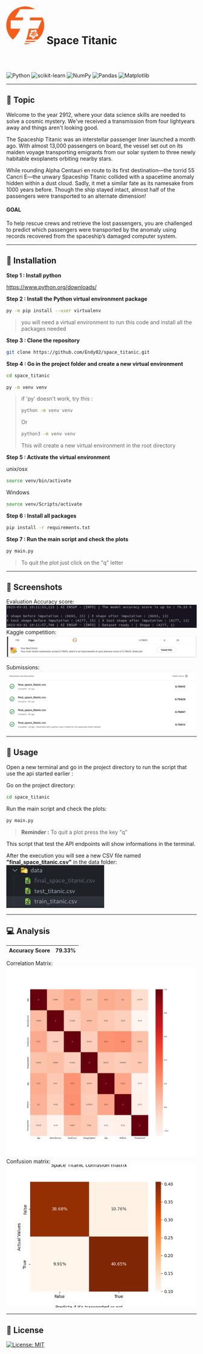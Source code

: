 
<h1><img src="assets/images/logo_v2@4x.png" width=100> Space Titanic</h1>

<br>
<br>

![Python](https://img.shields.io/badge/python-3670A0?style=for-the-badge&logo=python&logoColor=ffdd54) ![scikit-learn](https://img.shields.io/badge/scikit--learn-%23F7931E.svg?style=for-the-badge&logo=scikit-learn&logoColor=white) ![NumPy](https://img.shields.io/badge/numpy-%23013243.svg?style=for-the-badge&logo=numpy&logoColor=white) ![Pandas](https://img.shields.io/badge/pandas-%23150458.svg?style=for-the-badge&logo=pandas&logoColor=white) ![Matplotlib](https://img.shields.io/badge/Matplotlib-%23ffffff.svg?style=for-the-badge&logo=Matplotlib&logoColor=black)

---

## :palm_tree: Topic

Welcome to the year 2912, where your data science skills are needed to solve a cosmic mystery. We've received a transmission from four lightyears away and things aren't looking good.

The Spaceship Titanic was an interstellar passenger liner launched a month ago. With almost 13,000 passengers on board, the vessel set out on its maiden voyage transporting emigrants from our solar system to three newly habitable exoplanets orbiting nearby stars.

While rounding Alpha Centauri en route to its first destination—the torrid 55 Cancri E—the unwary Spaceship Titanic collided with a spacetime anomaly hidden within a dust cloud. Sadly, it met a similar fate as its namesake from 1000 years before. Though the ship stayed intact, almost half of the passengers were transported to an alternate dimension!

#### GOAL
To help rescue crews and retrieve the lost passengers, you are challenged to predict which passengers were transported by the anomaly using records recovered from the spaceship’s damaged computer system.


---

## :star2: Installation

<b>Step 1 : Install python</b>

https://www.python.org/downloads/

<b>Step 2 : Install the Python virtual environment package</b>

```bash
py -m pip install --user virtualenv
```
> you will need a virtual environment to run this code and install all the packages needed

<b>Step 3 : Clone the repository</b>

```bash
git clone https://github.com/Endy02/space_titanic.git
```

<b>Step 4 : Go in the project folder and create a new virtual environment</b>

```bash
cd space_titanic
```

```bash
py -m venv venv
```

> if 'py' doesn't work, try this :
>
> ```bash
> python -m venv venv
> ```
>Or
> ```bash
> python3 -m venv venv
> ```
> This will create a new virtual environment in the root directory

<b>Step 5 : Activate the virtual environment</b>

unix/osx

```bash
source venv/bin/activate
```

Windows
```bash
source venv/Scripts/activate
```

<b>Step 6 : Install all packages</b>

```bash
pip install -r requirements.txt
```

<b>Step 7 : Run the main script and check the plots</b>

```bash
py main.py
```
> To quit the plot just click on the "q" letter


---

## :link: Screenshots
Evaluation Accuracy score:
![evaluation](assets/images/Screenshot%20from%202023-03-31%2010-17-17.png)
Kaggle competition:
![kaggle competition](assets/images/Screenshot%20from%202023-03-31%2000-11-09.png)

Submissions:
![kaggle competition](assets/images/Screenshot%20from%202023-03-31%2000-11-46.png)

---

## :bookmark_tabs: Usage

Open a new terminal and go in the project directory to run the script that use the api started earlier :

Go on the project directory:
```bash
cd space_titanic
```
 
Run the main script and check the plots:
```bash
py main.py
```

> <b>Reminder :</b>
> To quit a plot press the key "q"

This script that test the API endpoints will show informations in the terminal.

After the execution you will see a new CSV file named <b>"final_space_titanic.csv"</b> in the data folder:
![final dataset](assets/images/Screenshot%20from%202023-03-31%2009-51-57.png)

---
## :computer: Analysis
| Accuracy Score | 79.33% |
| --- | --- |

Correlation Matrix:<br>
![Correlation Matrix](correlation_matrix.png)
<br>
Confusion matrix:<br>
![confision matrix](confusion_matrix.png)


---

## :pencil: License

[![License: MIT](https://img.shields.io/badge/License-MIT-yellow.svg)](https://opensource.org/licenses/MIT)


